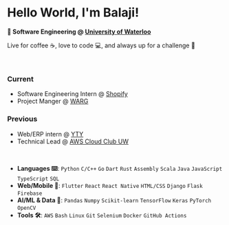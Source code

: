 # Hello World, I'm Balaji!

**📖 Software Engineering @ <a href="https://www.uwaterloo.ca">University of Waterloo</a>**

Live for coffee ☕, love to code 💻, and always up for a challenge 🚀

<br/>

### Current

- Software Engineering Intern @ <a href="https://www.shopify.com">Shopify</a>
- Project Manger @ <a href="https://www.uwarg.com">WARG</a>

### Previous

- Web/ERP intern @ <a href="https://ytygroup.com.my/">YTY</a>
- Technical Lead @ <a href="https://www.linkedin.com/company/aws-cloud-club-uw/">AWS Cloud Club UW</a>

<br/>

- **Languages ⌨️**: `Python` `C/C++` `Go` `Dart` `Rust` `Assembly` `Scala` `Java` `JavaScript` `TypeScript` `SQL`
- **Web/Mobile 📱**: `Flutter` `React` `React Native` `HTML/CSS` `Django` `Flask` `Firebase`
- **AI/ML & Data 🤖**: `Pandas` `Numpy` `Scikit-learn` `TensorFlow` `Keras` `PyTorch` `OpenCV`
- **Tools 🛠️**: `AWS` `Bash` `Linux` `Git` `Selenium` `Docker` `GitHub Actions`
